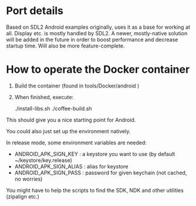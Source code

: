 # Port details
Based on SDL2 Android examples originally, uses it as a base for working at all. Display etc. is mostly handled by SDL2.
A newer, mostly-native solution will be added in the future in order to boost performance and decrease startup time. Will also be more feature-complete.

# How to operate the Docker container
 1. Build the container (found in tools/Docker/android )
 2. When finished, execute:

       ./install-libs.sh
       ./coffee-build.sh

This should give you a nice starting point for Android.

You could also just set up the environment natively.

In release mode, some environment variables are needed:
 - ANDROID_APK_SIGN_KEY : a keystore you want to use (by default ~/keystore/key.release)
 - ANDROID_APK_SIGN_ALIAS : alias for keystore
 - ANDROID_APK_SIGN_PASS : password for given keychain (not cached, no worries)

You might have to help the scripts to find the SDK, NDK and other utilities (zipalign etc.)
